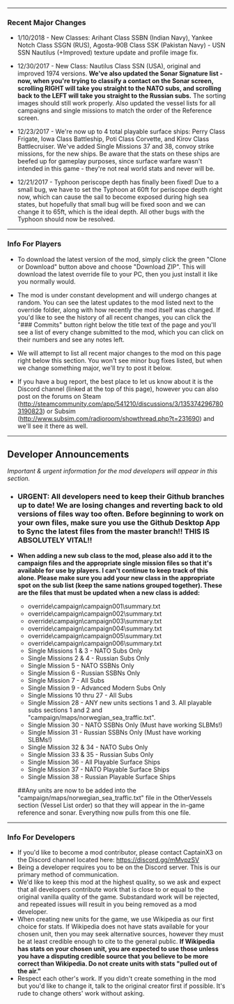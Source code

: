 ---
### Recent Major Changes
* 1/10/2018 - New Classes: Arihant Class SSBN (Indian Navy), Yankee Notch Class SSGN (RUS), Agosta-90B Class SSK (Pakistan Navy) - USN SSN Nautilus (+Improved) texture update and profile image fix.

* 12/30/2017 - New Class: Nautilus Class SSN (USA), original and improved 1974 versions. **We've also updated the Sonar Signature list - now, when you're trying to classify a contact on the Sonar screen, scrolling RIGHT will take you straight to the NATO subs, and scrolling back to the LEFT will take you straight to the Russian subs.** The sorting images should still work properly. Also updated the vessel lists for all campaigns and single missions to match the order of the Reference screen.

* 12/23/2017 - We're now up to 4 total playable surface ships: Perry Class Frigate, Iowa Class Battleship, Poti Class Corvette, and Kirov Class Battlecruiser. We've added Single Missions 37 and 38, convoy strike missions, for the new ships. Be aware that the stats on these ships are beefed up for gameplay purposes, since surface warfare wasn't intended in this game - they're not real world stats and never will be.

* 12/21/2017 - Typhoon periscope depth has finally been fixed! Due to a small bug, we have to set the Typhoon at 60ft for periscope depth right now, which can cause the sail to become exposed during high sea states, but hopefully that small bug will be fixed soon and we can change it to 65ft, which is the ideal depth. All other bugs with the Typhoon should now be resolved.

-----
### Info For Players
* To download the latest version of the mod, simply click the green "Clone or Download" button above and choose "Download ZIP". This will download the latest override file to your PC, then you just install it like you normally would.

* The mod is under constant development and will undergo changes at random. You can see the latest updates to the mod listed next to the override folder, along with how recently the mod itself was changed. If you'd like to see the history of all recent changes, you can click the "### Commits" button right below the title text of the page and you'll see a list of every change submitted to the mod, which you can click on their numbers and see any notes left.

* We will attempt to list all recent major changes to the mod on this page right below this section. You won't see minor bug fixes listed, but when we change something major, we'll try to post it below.

* If you have a bug report, the best place to let us know about it is the Discord channel (linked at the top of this page), however you can also post on the forums on Steam (http://steamcommunity.com/app/541210/discussions/3/1353742967803190823) or Subsim (http://www.subsim.com/radioroom/showthread.php?t=231690) and we'll see it there as well.

-----
## Developer Announcements
_Important & urgent information for the mod developers will appear in this section._

* ### **URGENT: All developers need to keep their Github branches up to date! We are losing changes and reverting back to old versions of files way too often. Before beginning to work on your own files, make sure you use the Github Desktop App to Sync the latest files from the master branch!! THIS IS ABSOLUTELY VITAL!!**

* **When adding a new sub class to the mod, please also add it to the campaign files and the appropriate single mission files so that it's available for use by players. I can't continue to keep track of this alone. Please make sure you add your new class in the appropriate spot on the sub list (keep the same nations grouped together). These are the files that must be updated when a new class is added:**
  * override\campaign\campaign001\summary.txt
  * override\campaign\campaign002\summary.txt
  * override\campaign\campaign003\summary.txt
  * override\campaign\campaign004\summary.txt
  * override\campaign\campaign005\summary.txt
  * override\campaign\campaign006\summary.txt
  * Single Missions 1 & 3 - NATO Subs Only
  * Single Missions 2 & 4 - Russian Subs Only
  * Single Mission 5 - NATO SSBNs Only
  * Single Mission 6 - Russian SSBNs Only
  * Single Mission 7 - All Subs
  * Single Mission 9 - Advanced Modern Subs Only
  * Single Missions 10 thru 27 - All Subs
  * Single Mission 28 - ANY new units sections 1 and 3. All playable subs sections 1 and 2 and "campaign/maps/norwegian_sea_traffic.txt".
  * Single Mission 30 - NATO SSBNs Only (Must have working SLBMs!)
  * Single Mission 31 - Russian SSBNs Only (Must have working SLBMs!)
  * Single Mission 32 & 34 - NATO Subs Only
  * Single Mission 33 & 35 - Russian Subs Only
  * Single Mission 36 - All Playable Surface Ships
  * Single Mission 37 - NATO Playable Surface Ships
  * Single Mission 38 - Russian Playable Surface Ships
  
  ##Any units are now to be added into the "campaign/maps/norwegian_sea_traffic.txt" file in the OtherVessels section (Vessel List order) so that they will appear in the in-game reference and sonar. Everything now pulls from this one file.
-----

### Info For Developers
* If you'd like to become a mod contributor, please contact CaptainX3 on the Discord channel located here: https://discord.gg/mMvpzSV
* Being a developer requires you to be on the Discord server. This is our primary method of communication.
* We'd like to keep this mod at the highest quality, so we ask and expect that all developers contribute work that is close to or equal to the original vanilla quality of the game. Substandard work will be rejected, and repeated issues will result in you being removed as a mod developer.
* When creating new units for the game, we use Wikipedia as our first choice for stats. If Wikipedia does not have stats available for your chosen unit, then you may seek alternative sources, however they must be at least credible enough to cite to the general public. **If Wikipedia has stats on your chosen unit, you are expected to use those unless you have a disputing credible source that you believe to be more correct than Wikipedia. Do not create units with stats "pulled out of the air."**
* Respect each other's work. If you didn't create something in the mod but you'd like to change it, talk to the original creator first if possible. It's rude to change others' work without asking.
